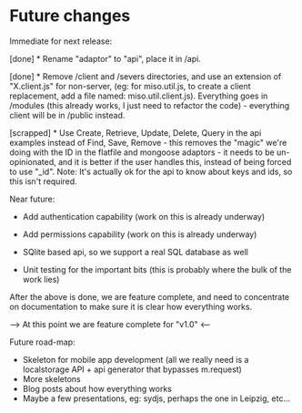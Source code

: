 # Future changes

Immediate for next release:

[done] * Rename "adaptor" to "api", place it in /api.

[done] * Remove /client and /severs directories, and use an extension of "X.client.js" for non-server, (eg: for miso.util.js, to create a client replacement, add a file named: miso.util.client.js). Everything goes in /modules (this already works, I just need to refactor the code) - everything client will be in /public instead.

[scrapped] * Use Create, Retrieve, Update, Delete, Query in the api examples instead of Find, Save, Remove - this removes the "magic" we're doing with the ID in the flatfile and mongoose adaptors - it needs to be un-opinionated, and it is better if the user handles this, instead of being forced to use "_id".
Note: It's actually ok for the api to know about keys and ids, so this isn't required.


Near future:

* Add authentication capability (work on this is already underway)

* Add permissions capability (work on this is already underway)

* SQlite based api, so we support a real SQL database as well

* Unit testing for the important bits (this is probably where the bulk of the work lies)

After the above is done, we are feature complete, and need to concentrate on documentation to make sure it is clear how everything works.

--> At this point we are feature complete for "v1.0" <--


Future road-map:

* Skeleton for mobile app development (all we really need is a localstorage API + api generator that bypasses m.request)
* More skeletons
* Blog posts about how everything works
* Maybe a few presentations, eg: sydjs, perhaps the one in Leipzig, etc...